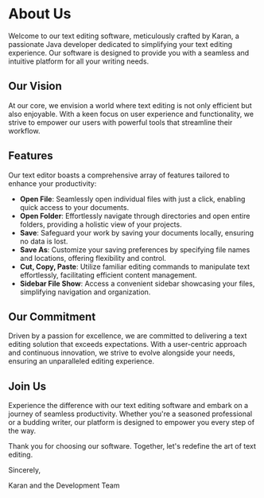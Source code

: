 # About Us

Welcome to our text editing software, meticulously crafted by Karan, a passionate Java developer dedicated to simplifying your text editing experience. Our software is designed to provide you with a seamless and intuitive platform for all your writing needs.

## Our Vision

At our core, we envision a world where text editing is not only efficient but also enjoyable. With a keen focus on user experience and functionality, we strive to empower our users with powerful tools that streamline their workflow.

## Features

Our text editor boasts a comprehensive array of features tailored to enhance your productivity:

- **Open File**: Seamlessly open individual files with just a click, enabling quick access to your documents.
- **Open Folder**: Effortlessly navigate through directories and open entire folders, providing a holistic view of your projects.
- **Save**: Safeguard your work by saving your documents locally, ensuring no data is lost.
- **Save As**: Customize your saving preferences by specifying file names and locations, offering flexibility and control.
- **Cut, Copy, Paste**: Utilize familiar editing commands to manipulate text effortlessly, facilitating efficient content management.
- **Sidebar File Show**: Access a convenient sidebar showcasing your files, simplifying navigation and organization.

## Our Commitment

Driven by a passion for excellence, we are committed to delivering a text editing solution that exceeds expectations. With a user-centric approach and continuous innovation, we strive to evolve alongside your needs, ensuring an unparalleled editing experience.

## Join Us

Experience the difference with our text editing software and embark on a journey of seamless productivity. Whether you're a seasoned professional or a budding writer, our platform is designed to empower you every step of the way.

Thank you for choosing our software. Together, let's redefine the art of text editing.

Sincerely,

Karan and the Development Team
